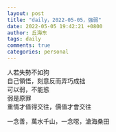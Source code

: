 ```yaml
---
layout: post
title: "daily，2022-05-05，強弱"
date: 2022-05-05 19:42:21 +0800
author: 丘海东 
tags: daily
comments: true
categories: personal
---
```

人若失勢不如狗  
自己領悟，刻意反而弄巧成拙  
可以弱，不能慫  
弱是原罪  
重情才值得交往，價值才會交往  

一念善，萬水千山，一念噁，滄海桑田
